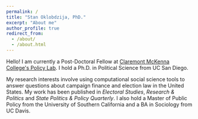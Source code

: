 ```yaml
---
permalink: /
title: "Stan Oklobdzija, PhD."
excerpt: "About me"
author_profile: true
redirect_from: 
  - /about/
  - /about.html
---
```


Hello! I am currently a Post-Doctoral Fellow at [Claremont McKenna College's Policy Lab](https://policylab.cmc.edu/). I hold a Ph.D. in Political Science from UC San Diego. 

My research interests involve using computational social science tools to answer questions about campaign finance and election law in the United States. My work has been published in *Electoral Studies*, *Research & Politics* and *State Politics & Policy Quarterly*. I also hold a Master of Public Policy from the University of Southern California and a BA in Sociology from UC Davis. 
